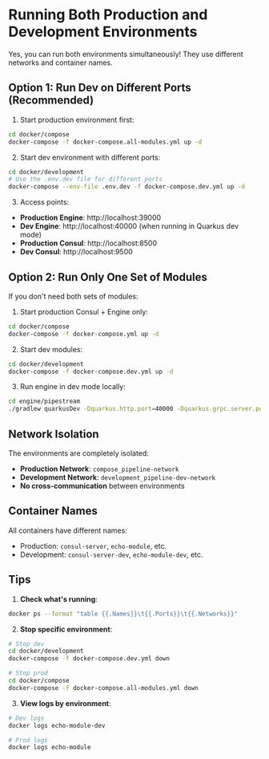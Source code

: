 # Running Both Production and Development Environments

Yes, you can run both environments simultaneously! They use different networks and container names.

## Option 1: Run Dev on Different Ports (Recommended)

1. Start production environment first:
```bash
cd docker/compose
docker-compose -f docker-compose.all-modules.yml up -d
```

2. Start dev environment with different ports:
```bash
cd docker/development
# Use the .env.dev file for different ports
docker-compose --env-file .env.dev -f docker-compose.dev.yml up -d
```

3. Access points:
- **Production Engine**: http://localhost:39000
- **Dev Engine**: http://localhost:40000 (when running in Quarkus dev mode)
- **Production Consul**: http://localhost:8500
- **Dev Consul**: http://localhost:9500

## Option 2: Run Only One Set of Modules

If you don't need both sets of modules:

1. Start production Consul + Engine only:
```bash
cd docker/compose
docker-compose -f docker-compose.yml up -d
```

2. Start dev modules:
```bash
cd docker/development
docker-compose -f docker-compose.dev.yml up -d
```

3. Run engine in dev mode locally:
```bash
cd engine/pipestream
./gradlew quarkusDev -Dquarkus.http.port=40000 -Dquarkus.grpc.server.port=50000
```

## Network Isolation

The environments are completely isolated:
- **Production Network**: `compose_pipeline-network`
- **Development Network**: `development_pipeline-dev-network`
- **No cross-communication** between environments

## Container Names

All containers have different names:
- Production: `consul-server`, `echo-module`, etc.
- Development: `consul-server-dev`, `echo-module-dev`, etc.

## Tips

1. **Check what's running**:
```bash
docker ps --format "table {{.Names}}\t{{.Ports}}\t{{.Networks}}"
```

2. **Stop specific environment**:
```bash
# Stop dev
cd docker/development
docker-compose -f docker-compose.dev.yml down

# Stop prod
cd docker/compose
docker-compose -f docker-compose.all-modules.yml down
```

3. **View logs by environment**:
```bash
# Dev logs
docker logs echo-module-dev

# Prod logs
docker logs echo-module
```